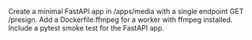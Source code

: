 Create a minimal FastAPI app in /apps/media with a single endpoint GET /presign. Add a Dockerfile.ffmpeg for a worker with ffmpeg installed. Include a pytest smoke test for the FastAPI app.